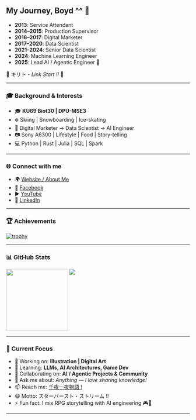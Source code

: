 ## My Journey, Boyd ^^ 👋

- **2013**: Service Attendant  
- **2014–2015**: Production Supervisor  
- **2016–2017**: Digital Marketer  
- **2017–2020**: Data Scientist  
- **2021–2024**: Senior Data Scientist  
- **2024**: Machine Learning Engineer  
- **2025**: Lead AI / Agentic Engineer 🚀  

💬 キリト - *Link Start !!* 🐍

---

### 🎓 Background & Interests

- 🎓 **KU69 Biot30 | DPU-MSE3**  
- ❄️ Skiing | Snowboarding | Ice-skating  
- 💼 Digital Marketer → Data Scientist → AI Engineer  
- 📷 Sony A6300 | Lifestyle | Food | Story-telling  
- 💻 Python | Rust | Julia | SQL | Spark  

---

### 🌐 Connect with me

- 🌍 [Website / About Me](https://bigdatarpg.com/about-me/)  
- 📘 [Facebook](https://www.facebook.com/bigdatarpg)  
- ▶️ [YouTube](https://youtube.com/c/BigDataRPG)  
- 💼 [LinkedIn](https://www.linkedin.com/in/boyd-sorratat)  

---

### 🏆 Achievements

[![trophy](https://github-profile-trophy.vercel.app/?username=BigDataRPG&theme=onedark)](https://github.com/ryo-ma/github-profile-trophy)

---

### 📊 GitHub Stats

<div>
  <img height="170" align="left" src="https://github-readme-stats.vercel.app/api?username=BigDataRPG&count_private=true&include_all_commits=true&theme=cobalt" />
  <img src="https://github-readme-stats.vercel.app/api/top-langs/?username=BigDataRPG&layout=compact&theme=cobalt" />
</div>

<br clear="both" />

---

### 🌱 Current Focus

- 🔭 Working on: **Illustration | Digital Art**  
- 🌱 Learning: **LLMs, AI Architectures, Game Dev**  
- 👯 Collaborating on: **AI / Agentic Projects & Community**  
- 💬 Ask me about: *Anything — I love sharing knowledge!*  
- 📫 Reach me: [千夜一夜物語 !](https://bigdatarpg.com/about-me/)  
- 😄 Motto: スターバースト・ストリーム !!  
- ⚡ Fun fact: I mix RPG storytelling with AI engineering 🎮🤖  

---
